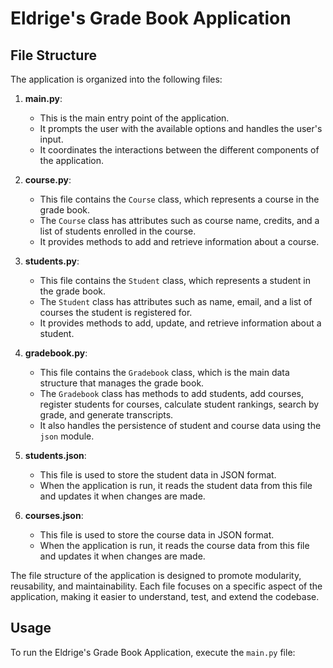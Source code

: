 # Eldrige's Grade Book Application

## File Structure

The application is organized into the following files:

1. **main.py**:

   - This is the main entry point of the application.
   - It prompts the user with the available options and handles the user's input.
   - It coordinates the interactions between the different components of the application.

2. **course.py**:

   - This file contains the `Course` class, which represents a course in the grade book.
   - The `Course` class has attributes such as course name, credits, and a list of students enrolled in the course.
   - It provides methods to add and retrieve information about a course.

3. **students.py**:

   - This file contains the `Student` class, which represents a student in the grade book.
   - The `Student` class has attributes such as name, email, and a list of courses the student is registered for.
   - It provides methods to add, update, and retrieve information about a student.

4. **gradebook.py**:

   - This file contains the `Gradebook` class, which is the main data structure that manages the grade book.
   - The `Gradebook` class has methods to add students, add courses, register students for courses, calculate student rankings, search by grade, and generate transcripts.
   - It also handles the persistence of student and course data using the `json` module.

5. **students.json**:

   - This file is used to store the student data in JSON format.
   - When the application is run, it reads the student data from this file and updates it when changes are made.

6. **courses.json**:
   - This file is used to store the course data in JSON format.
   - When the application is run, it reads the course data from this file and updates it when changes are made.

The file structure of the application is designed to promote modularity, reusability, and maintainability. Each file focuses on a specific aspect of the application, making it easier to understand, test, and extend the codebase.

## Usage

To run the Eldrige's Grade Book Application, execute the `main.py` file:
